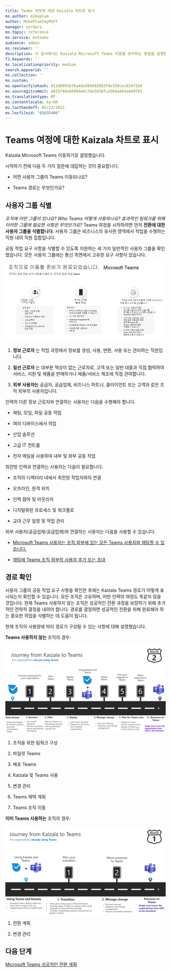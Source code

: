 ```yaml
---
title: Teams 여정에 대한 Kaizala 차트로 표시
ms.author: mikeplum
author: MikePlumleyMSFT
manager: serdars
ms.topic: reference
ms.service: msteams
audience: admin
ms.reviewer: ''
description: 이 문서에서는 Kaizala Microsoft Teams 이동을 준비하는 방법을 설명합니다.
f1.keywords: ''
ms.localizationpriority: medium
search.appverid: ''
ms.collection: ''
ms.custom: ''
ms.openlocfilehash: 913d8991678a4da384d9208378e359cec016f1b8
ms.sourcegitcommit: d425748a50964ebc78e5d38fce564a444a449f43
ms.translationtype: MT
ms.contentlocale: ko-KR
ms.lasthandoff: 05/23/2022
ms.locfileid: "65635406"
---
```

# <a name="charting-your-kaizala-to-teams-journey"></a>Teams 여정에 대한 Kaizala 차트로 표시

Kaizala Microsoft Teams 이동하기로 결정했습니다.

시작하기 전에 다음 두 가지 질문에 대답하는 것이 중요합니다.

- 어떤 사용자 그룹이 Teams 이동되나요?  

- Teams 경로는 무엇인가요?

## <a name="identify-user-groups"></a>사용자 그룹 식별

*조직에 어떤 그룹이 있나요? Who Teams 어떻게 사용하나요? 효과적인 팀워크를 위해 이러한 그룹에 필요한 사항은 무엇인가요?* Teams 여정을 시작하려면 먼저 **전환에 대한 사용자 그룹을 식별합니다.**  사용자 그룹은 비즈니스의 유사한 영역에서 작업을 수행하는 직원 내의 직원 집합입니다. 

공동 작업 요구 사항을 식별할 수 있도록 지원하는 세 가지 일반적인 사용자 그룹을 확인했습니다. 모든 사용자 그룹에는 통신 측면에서 고유한 요구 사항이 있습니다. 

![전환을 위한 사용자 그룹 차트](media/kaizala-user-groups.png)

 1. **정보 근로자** 는 작업 과정에서 정보를 생성, 사용, 변환, 사용 또는 관리하는 직원입니다.

 2. **일선 근로자** 는 대부분 책상이 없는 근로자로, 고객 또는 일반 대중과 직접 협력하여 서비스, 지원 및 제품을 판매하거나 제품/서비스 제조에 직접 관여합니다.

 3. **외부 사용자는** 공급자, 공급업체, 비즈니스 파트너, 클라이언트 또는 고객과 같은 조직 외부의 사용자입니다.

인력의 다른 정보 근로자와 연결하는 사용자는 다음을 수행해야 합니다.

- 채팅, 모임, 파일 공동 작업

- 여러 디바이스에서 작업

- 산업 솔루션

- 고급 IT 컨트롤
  
- 전자 메일을 사용하여 내부 및 외부 공동 작업

최전방 인력과 연결하는 사용자는 다음이 필요합니다.

- 조직의 디렉터리 내에서 최전방 작업자와의 연결

- 오프라인, 원격 위치

- 인력 참여 및 아웃리치

- 디지털화된 프로세스 및 워크플로

- 교대 근무 일정 및 작업 관리

외부 사용자(공급업체/공급업체)와 연결하는 사용자는 다음을 사용할 수 있습니다.

- [Microsoft Teams 사용자는 조직 외부에 있는 모든 Teams 사용자와 채팅할 수 있습니다.](https://techcommunity.microsoft.com/t5/microsoft-teams-blog/microsoft-teams-users-can-now-chat-with-any-teams-user-outside/ba-p/3070832)

- [채팅에 Teams 조직 외부의 사용자 추가 또는 초대](https://support.microsoft.com/en-us/office/add-or-invite-people-outside-your-teams-org-to-a-chat-6897ab47-9f60-4db6-8b95-18599714fe57)

## <a name="determine-your-path"></a>경로 확인

사용자 그룹의 공동 작업 요구 사항을 확인한 후에는 Kaizala Teams 경로가 어떻게 표시되는지 확인할 수 있습니다. 모든 조직은 고유하며, 어떤 인력의 여정도 똑같지 않을 것입니다. 현재 Teams 사용하지 않는 조직은 성공적인 전환 과정을 보장하기 위해 추가적인 전략적 결정을 내려야 합니다. 경로를 결정하면 성공적인 전환을 위해 완료해야 하는 중요한 작업을 식별하는 데 도움이 됩니다.

현재 조직의 사용량에 따라 경로가 구성될 수 있는 사항에 대해 설명했습니다.  

**Teams 사용하지 않는** 조직의 경우:

![현재 Teams 사용하지 않는 조직의 경로](media/kaizala-not-using-teams.png)

 1. 조직을 위한 팀워크 구상

 2. 파일럿 Teams
  
 3. 배포 Teams
  
 4. Kaizala 및 Teams 사용
  
 5. 변경 관리

 6. Teams 채택 계획

 7. Teams 조직 이동

**이미 Teams 사용하는** 조직의 경우:

![현재 Teams 사용하는 조직의 경로](media/kaizala-using-teams.png)

 1. 전환 계획

 2. 변경 관리

## <a name="next-steps"></a>다음 단계

<a name="ControlSyncThroughput"> </a>

[Microsoft Teams 성공적인 전환 계획](/MicrosoftTeams/plan-your-move-kaizala)
